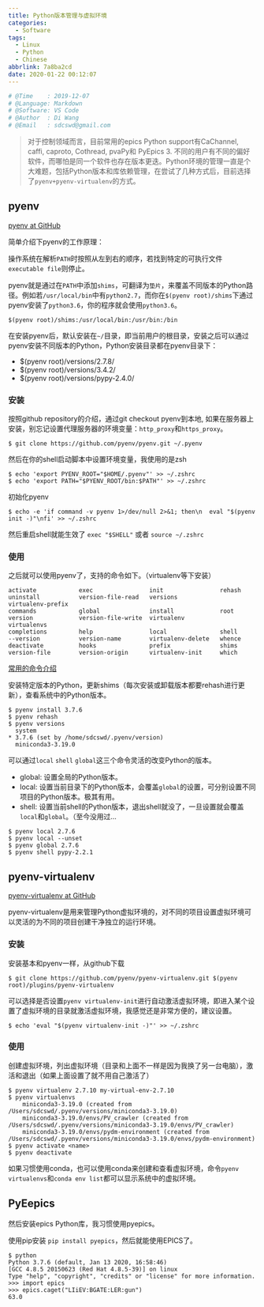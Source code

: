 ```yaml
---
title: Python版本管理与虚拟环境
categories:
  - Software
tags:
  - Linux
  - Python
  - Chinese
abbrlink: 7a8ba2cd
date: 2020-01-22 00:12:07
---
```


```python
# @Time    : 2019-12-07
# @Language: Markdown
# @Software: VS Code
# @Author  : Di Wang
# @Email   : sdcswd@gmail.com
```

> 对于控制领域而言，目前常用的epics Python support有CaChannel, caffi, caproto, Cothread, pvaPy和 PyEpics 3. 不同的用户有不同的偏好软件，而哪怕是同一个软件也存在版本更迭。Python环境的管理一直是个大难题，包括Python版本和库依赖管理，在尝试了几种方式后，目前选择了`pyenv+pyenv-virtualenv`的方式。
<!-- more -->
## pyenv

[pyenv at GitHub](https://github.com/pyenv/pyenv)

简单介绍下pyenv的工作原理：

操作系统在解析`PATH`时按照从左到右的顺序，若找到特定的可执行文件`executable file`则停止。

pyenv就是通过在`PATH`中添加`shims`，可翻译为`垫片`，来覆盖不同版本的Python路径。例如若`/usr/local/bin`中有`python2.7`，而你在`$(pyenv root)/shims`下通过pyenv安装了`python3.6`，你的程序就会使用`python3.6`。

`$(pyenv root)/shims:/usr/local/bin:/usr/bin:/bin`

在安装pyenv后，默认安装在`~/`目录，即当前用户的根目录，安装之后可以通过pyenv安装不同版本的Python，Python安装目录都在pyenv目录下：

- $(pyenv root)/versions/2.7.8/
- $(pyenv root)/versions/3.4.2/
- $(pyenv root)/versions/pypy-2.4.0/

### 安装

按照github repository的介绍，通过git checkout pyenv到本地, 如果在服务器上安装，别忘记设置代理服务器的环境变量：`http_proxy`和`https_proxy`。

```shell
$ git clone https://github.com/pyenv/pyenv.git ~/.pyenv
```

然后在你的shell启动脚本中设置环境变量，我使用的是zsh
```shell
$ echo 'export PYENV_ROOT="$HOME/.pyenv"' >> ~/.zshrc
$ echo 'export PATH="$PYENV_ROOT/bin:$PATH"' >> ~/.zshrc
```

初始化pyenv
```shell
$ echo -e 'if command -v pyenv 1>/dev/null 2>&1; then\n  eval "$(pyenv init -)"\nfi' >> ~/.zshrc
```

然后重启shell就能生效了
`exec "$SHELL"` 或者 `source ~/.zshrc`

### 使用
之后就可以使用pyenv了，支持的命令如下。（virtualenv等下安装）

```
activate            exec                init                rehash              uninstall           version-file-read   versions            virtualenv-prefix
commands            global              install             root                version             version-file-write  virtualenv          virtualenvs
completions         help                local               shell               --version           version-name        virtualenv-delete   whence
deactivate          hooks               prefix              shims               version-file        version-origin      virtualenv-init     which
```

[常用的命令介绍](https://github.com/pyenv/pyenv/blob/master/COMMANDS.md)

安装特定版本的Python，更新shims（每次安装或卸载版本都要rehash进行更新），查看系统中的Python版本。
```
$ pyenv install 3.7.6
$ pyenv rehash
$ pyenv versions
  system
* 3.7.6 (set by /home/sdcswd/.pyenv/version)
  miniconda3-3.19.0
```

可以通过`local` `shell` `global`这三个命令灵活的改变Python的版本。

- global: 设置全局的Python版本。
- local: 设置当前目录下的Python版本，会覆盖`global`的设置，可分别设置不同项目的Python版本。极其有用。
- shell: 设置当前shell的Python版本，退出shell就没了，一旦设置就会覆盖`local`和`global`。（至今没用过...

```shell
$ pyenv local 2.7.6
$ pyenv local --unset
$ pyenv global 2.7.6
$ pyenv shell pypy-2.2.1
```

## pyenv-virtualenv
[pyenv-virtualenv at GitHub](https://github.com/pyenv/pyenv-virtualenv)

pyenv-virtualenv是用来管理Python虚拟环境的，对不同的项目设置虚拟环境可以灵活的为不同的项目创建干净独立的运行环境。

### 安装

安装基本和pyenv一样，从github下载
```shell
$ git clone https://github.com/pyenv/pyenv-virtualenv.git $(pyenv root)/plugins/pyenv-virtualenv
```

可以选择是否设置`pyenv virtualenv-init`进行自动激活虚拟环境，即进入某个设置了虚拟环境的目录就激活虚拟环境，我感觉还是非常方便的，建议设置。
```shell
$ echo 'eval "$(pyenv virtualenv-init -)"' >> ~/.zshrc
```

### 使用

创建虚拟环境，列出虚拟环境（目录和上面不一样是因为我换了另一台电脑），激活和退出（如果上面设置了就不用自己激活了）
```shell
$ pyenv virtualenv 2.7.10 my-virtual-env-2.7.10
$ pyenv virtualenvs
    miniconda3-3.19.0 (created from /Users/sdcswd/.pyenv/versions/miniconda3-3.19.0)  
    miniconda3-3.19.0/envs/PV_crawler (created from /Users/sdcswd/.pyenv/versions/miniconda3-3.19.0/envs/PV_crawler)  
    miniconda3-3.19.0/envs/pydm-environment (created from /Users/sdcswd/.pyenv/versions/miniconda3-3.19.0/envs/pydm-environment)
$ pyenv activate <name>
$ pyenv deactivate
```

如果习惯使用conda，也可以使用conda来创建和查看虚拟环境，命令`pyenv virtualenvs`和`conda env list`都可以显示系统中的虚拟环境。

## PyEepics

然后安装epics Python库，我习惯使用pyepics。

使用pip安装
`pip install pyepics`，然后就能使用EPICS了。

```shell
$ python
Python 3.7.6 (default, Jan 13 2020, 16:58:46)
[GCC 4.8.5 20150623 (Red Hat 4.8.5-39)] on linux
Type "help", "copyright", "credits" or "license" for more information.
>>> import epics
>>> epics.caget("LIiEV:BGATE:LER:gun")
63.0
```